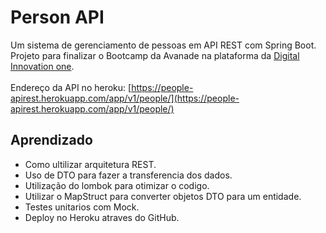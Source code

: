 # Person API

Um sistema de gerenciamento de pessoas em API REST com Spring Boot.
<br>Projeto para finalizar o Bootcamp da Avanade na plataforma da [Digital Innovation one](https://web.digitalinnovation.one/). 
<br><br>Endereço da API no heroku: [https://people-apirest.herokuapp.com/app/v1/people/](https://people-apirest.herokuapp.com/app/v1/people/)

## Aprendizado 

* Como ultilizar arquitetura REST.
* Uso de DTO para fazer a transferencia dos dados.
* Utilização do lombok para otimizar o codigo.
* Utilizar o MapStruct para converter objetos DTO para um entidade.
* Testes unitarios com Mock.
* Deploy no Heroku atraves do GitHub.

